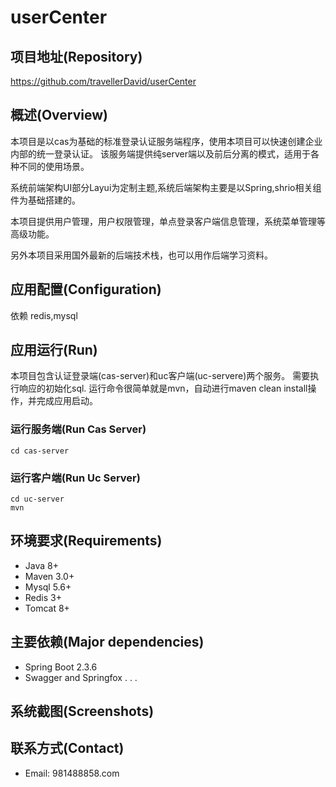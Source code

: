 # userCenter
## 项目地址(Repository)
https://github.com/travellerDavid/userCenter

## 概述(Overview)
本项目是以cas为基础的标准登录认证服务端程序，使用本项目可以快速创建企业内部的统一登录认证。
该服务端提供纯server端以及前后分离的模式，适用于各种不同的使用场景。

系统前端架构UI部分Layui为定制主题,系统后端架构主要是以Spring,shrio相关组件为基础搭建的。

本项目提供用户管理，用户权限管理，单点登录客户端信息管理，系统菜单管理等高级功能。

另外本项目采用国外最新的后端技术栈，也可以用作后端学习资料。

## 应用配置(Configuration)
依赖 redis,mysql

## 应用运行(Run)
本项目包含认证登录端(cas-server)和uc客户端(uc-servere)两个服务。
需要执行响应的初始化sql.
运行命令很简单就是mvn，自动进行maven clean install操作，并完成应用启动。
### 运行服务端(Run Cas Server)
```
cd cas-server

```

### 运行客户端(Run Uc Server)
```
cd uc-server
mvn
```

## 环境要求(Requirements)

- Java 8+
- Maven 3.0+
- Mysql 5.6+
- Redis 3+
- Tomcat 8+

## 主要依赖(Major dependencies)
- Spring Boot 2.3.6
- Swagger and Springfox
.
.
.

## 系统截图(Screenshots)


## 联系方式(Contact)
- Email: 981488858.com

